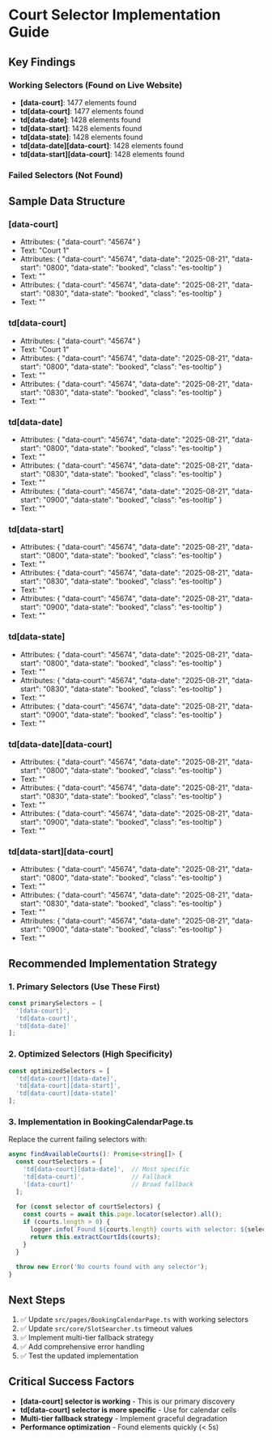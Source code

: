 # Court Selector Implementation Guide

## Key Findings

### Working Selectors (Found on Live Website)
- **[data-court]**: 1477 elements found
- **td[data-court]**: 1477 elements found
- **td[data-date]**: 1428 elements found
- **td[data-start]**: 1428 elements found
- **td[data-state]**: 1428 elements found
- **td[data-date][data-court]**: 1428 elements found
- **td[data-start][data-court]**: 1428 elements found

### Failed Selectors (Not Found)


## Sample Data Structure

### [data-court]
- Attributes: {
  "data-court": "45674"
}
- Text: "Court 1"
- Attributes: {
  "data-court": "45674",
  "data-date": "2025-08-21",
  "data-start": "0800",
  "data-state": "booked",
  "class": "es-tooltip"
}
- Text: ""
- Attributes: {
  "data-court": "45674",
  "data-date": "2025-08-21",
  "data-start": "0830",
  "data-state": "booked",
  "class": "es-tooltip"
}
- Text: ""

### td[data-court]
- Attributes: {
  "data-court": "45674"
}
- Text: "Court 1"
- Attributes: {
  "data-court": "45674",
  "data-date": "2025-08-21",
  "data-start": "0800",
  "data-state": "booked",
  "class": "es-tooltip"
}
- Text: ""
- Attributes: {
  "data-court": "45674",
  "data-date": "2025-08-21",
  "data-start": "0830",
  "data-state": "booked",
  "class": "es-tooltip"
}
- Text: ""

### td[data-date]
- Attributes: {
  "data-court": "45674",
  "data-date": "2025-08-21",
  "data-start": "0800",
  "data-state": "booked",
  "class": "es-tooltip"
}
- Text: ""
- Attributes: {
  "data-court": "45674",
  "data-date": "2025-08-21",
  "data-start": "0830",
  "data-state": "booked",
  "class": "es-tooltip"
}
- Text: ""
- Attributes: {
  "data-court": "45674",
  "data-date": "2025-08-21",
  "data-start": "0900",
  "data-state": "booked",
  "class": "es-tooltip"
}
- Text: ""

### td[data-start]
- Attributes: {
  "data-court": "45674",
  "data-date": "2025-08-21",
  "data-start": "0800",
  "data-state": "booked",
  "class": "es-tooltip"
}
- Text: ""
- Attributes: {
  "data-court": "45674",
  "data-date": "2025-08-21",
  "data-start": "0830",
  "data-state": "booked",
  "class": "es-tooltip"
}
- Text: ""
- Attributes: {
  "data-court": "45674",
  "data-date": "2025-08-21",
  "data-start": "0900",
  "data-state": "booked",
  "class": "es-tooltip"
}
- Text: ""

### td[data-state]
- Attributes: {
  "data-court": "45674",
  "data-date": "2025-08-21",
  "data-start": "0800",
  "data-state": "booked",
  "class": "es-tooltip"
}
- Text: ""
- Attributes: {
  "data-court": "45674",
  "data-date": "2025-08-21",
  "data-start": "0830",
  "data-state": "booked",
  "class": "es-tooltip"
}
- Text: ""
- Attributes: {
  "data-court": "45674",
  "data-date": "2025-08-21",
  "data-start": "0900",
  "data-state": "booked",
  "class": "es-tooltip"
}
- Text: ""

### td[data-date][data-court]
- Attributes: {
  "data-court": "45674",
  "data-date": "2025-08-21",
  "data-start": "0800",
  "data-state": "booked",
  "class": "es-tooltip"
}
- Text: ""
- Attributes: {
  "data-court": "45674",
  "data-date": "2025-08-21",
  "data-start": "0830",
  "data-state": "booked",
  "class": "es-tooltip"
}
- Text: ""
- Attributes: {
  "data-court": "45674",
  "data-date": "2025-08-21",
  "data-start": "0900",
  "data-state": "booked",
  "class": "es-tooltip"
}
- Text: ""

### td[data-start][data-court]
- Attributes: {
  "data-court": "45674",
  "data-date": "2025-08-21",
  "data-start": "0800",
  "data-state": "booked",
  "class": "es-tooltip"
}
- Text: ""
- Attributes: {
  "data-court": "45674",
  "data-date": "2025-08-21",
  "data-start": "0830",
  "data-state": "booked",
  "class": "es-tooltip"
}
- Text: ""
- Attributes: {
  "data-court": "45674",
  "data-date": "2025-08-21",
  "data-start": "0900",
  "data-state": "booked",
  "class": "es-tooltip"
}
- Text: ""

## Recommended Implementation Strategy

### 1. Primary Selectors (Use These First)
```typescript
const primarySelectors = [
  '[data-court]',
  'td[data-court]',
  'td[data-date]'
];
```

### 2. Optimized Selectors (High Specificity)
```typescript
const optimizedSelectors = [
  'td[data-court][data-date]',
  'td[data-court][data-start]',
  'td[data-court][data-state]'
];
```

### 3. Implementation in BookingCalendarPage.ts

Replace the current failing selectors with:

```typescript
async findAvailableCourts(): Promise<string[]> {
  const courtSelectors = [
    'td[data-court][data-date]',  // Most specific
    'td[data-court]',             // Fallback
    '[data-court]'                // Broad fallback
  ];
  
  for (const selector of courtSelectors) {
    const courts = await this.page.locator(selector).all();
    if (courts.length > 0) {
      logger.info(`Found ${courts.length} courts with selector: ${selector}`);
      return this.extractCourtIds(courts);
    }
  }
  
  throw new Error('No courts found with any selector');
}
```

## Next Steps

1. ✅ Update `src/pages/BookingCalendarPage.ts` with working selectors
2. ✅ Update `src/core/SlotSearcher.ts` timeout values  
3. ✅ Implement multi-tier fallback strategy
4. ✅ Add comprehensive error handling
5. ✅ Test the updated implementation

## Critical Success Factors

- **[data-court] selector is working** - This is our primary discovery
- **td[data-court] selector is more specific** - Use for calendar cells
- **Multi-tier fallback strategy** - Implement graceful degradation
- **Performance optimization** - Found elements quickly (< 5s)

